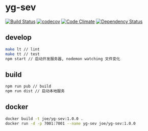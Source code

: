 # yg-sev

[^_^]:
  [![Build Status](https://travis-ci.org/joehecn/yg-sev.svg?branch=master)](https://travis-ci.org/joehecn/yg-sev)
  [![codecov](https://codecov.io/gh/joehecn/yg-sev/branch/master/graph/badge.svg)](https://codecov.io/gh/joehecn/yg-sev)
  [![Code Climate](https://codeclimate.com/github/joehecn/yg-sev/badges/gpa.svg)](https://codeclimate.com/github/joehecn/yg-sev)
  [![Dependency Status](https://gemnasium.com/badges/github.com/joehecn/yg-sev.svg)](https://gemnasium.com/github.com/joehecn/yg-sev)

## develop

``` bash
make lt // lint
make tt // test
npm start // 启动开发服务器, nodemon watching 文件变化
```

## build

``` bash
npm run pub // build
npm run dist // 启动本地服务
```

## docker

``` bash
docker build -t joe/yg-sev:1.0.0 .
docker run -d -p 7001:7001 --name yg-sev joe/yg-sev:1.0.0
```
